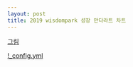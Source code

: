 ```yaml
---
layout: post
title: 2019 wisdompark 성장 만다라트 차트 
---
```

[그림](https://wisdompark.github.io/images/2019_만다라트캡쳐.PNG)
      
[!_config.yml]({{site.baseurl}}https://wisdompark.github.io/images/2019_만다라트캡쳐.PNG)
